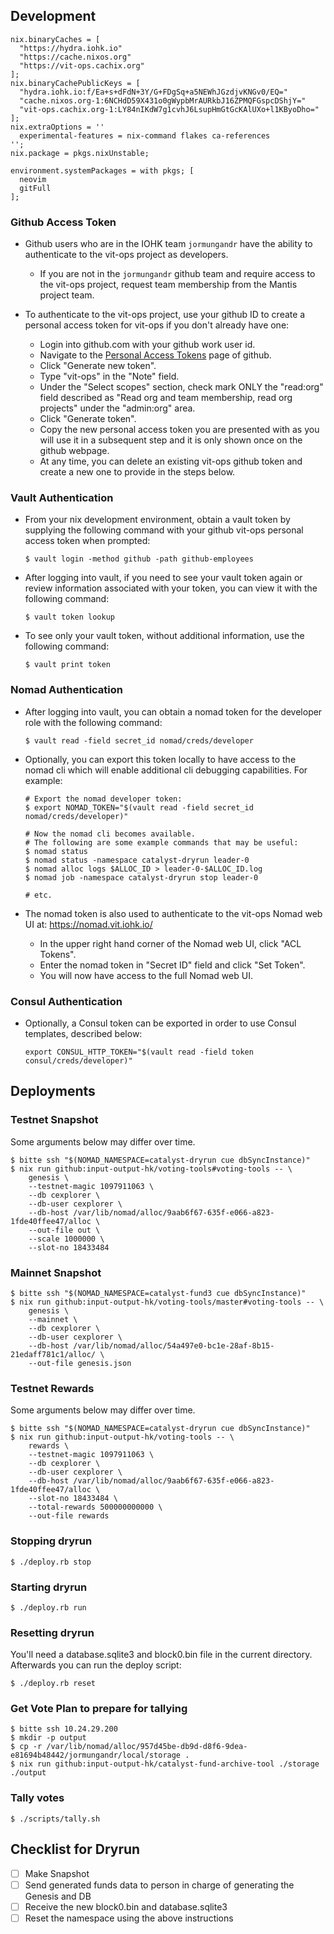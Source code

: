 ## Development

    nix.binaryCaches = [
      "https://hydra.iohk.io"
      "https://cache.nixos.org"
      "https://vit-ops.cachix.org"
    ];
    nix.binaryCachePublicKeys = [
      "hydra.iohk.io:f/Ea+s+dFdN+3Y/G+FDgSq+a5NEWhJGzdjvKNGv0/EQ="
      "cache.nixos.org-1:6NCHdD59X431o0gWypbMrAURkbJ16ZPMQFGspcDShjY="
      "vit-ops.cachix.org-1:LY84nIKdW7g1cvhJ6LsupHmGtGcKAlUXo+l1KByoDho="
    ];
    nix.extraOptions = ''
      experimental-features = nix-command flakes ca-references
    '';
    nix.package = pkgs.nixUnstable;

    environment.systemPackages = with pkgs; [
      neovim
      gitFull
    ];


### Github Access Token

* Github users who are in the IOHK team `jormungandr` have the ability to authenticate to the vit-ops project as developers.
  * If you are not in the `jormungandr` github team and require access to the vit-ops project, request team membership from the Mantis project team.

* To authenticate to the vit-ops project, use your github ID to create a personal access token for vit-ops if you don't already have one:
  * Login into github.com with your github work user id.
  * Navigate to the [Personal Access Tokens](https://github.com/settings/tokens) page of github.
  * Click "Generate new token".
  * Type "vit-ops" in the "Note" field.
  * Under the "Select scopes" section, check mark ONLY the "read:org" field described as "Read org and team membership, read org projects" under the "admin:org" area.
  * Click "Generate token".
  * Copy the new personal access token you are presented with as you will use it in a subsequent step and it is only shown once on the github webpage.
  * At any time, you can delete an existing vit-ops github token and create a new one to provide in the steps below.


### Vault Authentication

* From your nix development environment, obtain a vault token by supplying the following command with your github vit-ops personal access token when prompted:
    ```
    $ vault login -method github -path github-employees
    ```

* After logging into vault, if you need to see your vault token again or review information associated with your token, you can view it with the following command:
    ```
    $ vault token lookup
    ```

* To see only your vault token, without additional information, use the following command:
    ```
    $ vault print token
    ```


### Nomad Authentication

* After logging into vault, you can obtain a nomad token for the developer role with the following command:
    ```
    $ vault read -field secret_id nomad/creds/developer
    ```

* Optionally, you can export this token locally to have access to the nomad cli which will enable additional cli debugging capabilities.  For example:
    ```
    # Export the nomad developer token:
    $ export NOMAD_TOKEN="$(vault read -field secret_id nomad/creds/developer)"

    # Now the nomad cli becomes available.
    # The following are some example commands that may be useful:
    $ nomad status
    $ nomad status -namespace catalyst-dryrun leader-0
    $ nomad alloc logs $ALLOC_ID > leader-0-$ALLOC_ID.log
    $ nomad job -namespace catalyst-dryrun stop leader-0

    # etc.
    ```

* The nomad token is also used to authenticate to the vit-ops Nomad web UI at: https://nomad.vit.iohk.io/
  * In the upper right hand corner of the Nomad web UI, click "ACL Tokens".
  * Enter the nomad token in "Secret ID" field and click "Set Token".
  * You will now have access to the full Nomad web UI.


### Consul Authentication

* Optionally, a Consul token can be exported in order to use Consul templates, described below:
    ```
    export CONSUL_HTTP_TOKEN="$(vault read -field token consul/creds/developer)"
    ```

## Deployments

### Testnet Snapshot

Some arguments below may differ over time.

    $ bitte ssh "$(NOMAD_NAMESPACE=catalyst-dryrun cue dbSyncInstance)"
    $ nix run github:input-output-hk/voting-tools#voting-tools -- \
        genesis \
        --testnet-magic 1097911063 \
        --db cexplorer \
        --db-user cexplorer \
        --db-host /var/lib/nomad/alloc/9aab6f67-635f-e066-a823-1fde40ffee47/alloc \
        --out-file out \
        --scale 1000000 \
        --slot-no 18433484

### Mainnet Snapshot

    $ bitte ssh "$(NOMAD_NAMESPACE=catalyst-fund3 cue dbSyncInstance)"
    $ nix run github:input-output-hk/voting-tools/master#voting-tools -- \
        genesis \
        --mainnet \
        --db cexplorer \
        --db-user cexplorer \
        --db-host /var/lib/nomad/alloc/54a497e0-bc1e-28af-8b15-21edaff781c1/alloc/ \
        --out-file genesis.json

### Testnet Rewards

Some arguments below may differ over time.

    $ bitte ssh "$(NOMAD_NAMESPACE=catalyst-dryrun cue dbSyncInstance)"
    $ nix run github:input-output-hk/voting-tools -- \
        rewards \
        --testnet-magic 1097911063 \
        --db cexplorer \
        --db-user cexplorer \
        --db-host /var/lib/nomad/alloc/9aab6f67-635f-e066-a823-1fde40ffee47/alloc \
        --slot-no 18433484 \
        --total-rewards 500000000000 \
        --out-file rewards

### Stopping dryrun

    $ ./deploy.rb stop

### Starting dryrun

    $ ./deploy.rb run

### Resetting dryrun

You'll need a database.sqlite3 and block0.bin file in the current directory.
Afterwards you can run the deploy script:

    $ ./deploy.rb reset

### Get Vote Plan to prepare for tallying

    $ bitte ssh 10.24.29.200
    $ mkdir -p output
    $ cp -r /var/lib/nomad/alloc/957d45be-db9d-d8f6-9dea-e81694b48442/jormungandr/local/storage .
    $ nix run github:input-output-hk/catalyst-fund-archive-tool ./storage ./output

### Tally votes

    $ ./scripts/tally.sh


## Checklist for Dryrun

- [ ] Make Snapshot
- [ ] Send generated funds data to person in charge of generating the Genesis and DB
- [ ] Receive the new block0.bin and database.sqlite3
- [ ] Reset the namespace using the above instructions
